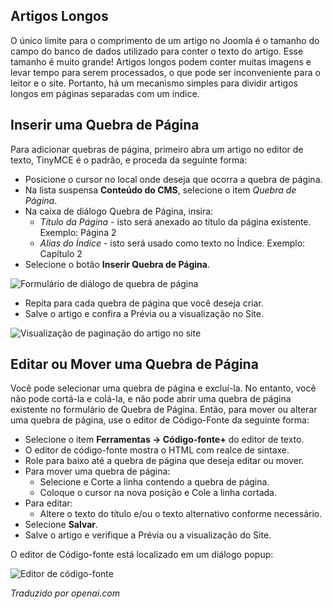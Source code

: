 <!-- Filename: J4.x:Article_Pagination / Display title: Artigo: Edição - Paginação  -->

## Artigos Longos

O único limite para o comprimento de um artigo no Joomla é o tamanho do campo do banco de dados utilizado para conter o texto do artigo. Esse tamanho é muito grande! Artigos longos podem conter muitas imagens e levar tempo para serem processados, o que pode ser inconveniente para o leitor e o site. Portanto, há um mecanismo simples para dividir artigos longos em páginas separadas com um índice.

## Inserir uma Quebra de Página

Para adicionar quebras de página, primeiro abra um artigo no editor de texto, TinyMCE
é o padrão, e proceda da seguinte forma:

- Posicione o cursor no local onde deseja que ocorra a quebra de página.
- Na lista suspensa **Conteúdo do CMS**, selecione o item *Quebra de Página*.
- Na caixa de diálogo Quebra de Página, insira:
  - *Título da Página* - isto será anexado ao título da página existente.
    Exemplo: Página 2
  - *Alias do Índice* - isto será usado como texto no Índice.
    Exemplo: Capítulo 2
- Selecione o botão **Inserir Quebra de Página**.

![Formulário de diálogo de quebra de página](../../../en/images/articles/articles-edit-pagination.png)

- Repita para cada quebra de página que você deseja criar.
- Salve o artigo e confira a Prévia ou a visualização no Site.

![Visualização de paginação do artigo no site](../../../en/images/articles/articles-site-pagination.png)

## Editar ou Mover uma Quebra de Página

Você pode selecionar uma quebra de página e excluí-la. No entanto, você não pode cortá-la e colá-la, e não pode abrir uma quebra de página existente no formulário de Quebra de Página. Então, para mover ou alterar uma quebra de página, use o editor de Código-Fonte da seguinte forma:

- Selecione o item **Ferramentas -> Código-fonte+** do editor de texto.
- O editor de código-fonte mostra o HTML com realce de sintaxe.
- Role para baixo até a quebra de página que deseja editar ou mover.
- Para mover uma quebra de página:
  - Selecione e Corte a linha contendo a quebra de página.
  - Coloque o cursor na nova posição e Cole a linha cortada.
- Para editar:
  - Altere o texto do título e/ou o texto alternativo conforme necessário.
- Selecione **Salvar**.
- Salve o artigo e verifique a Prévia ou a visualização do Site.

O editor de Código-fonte está localizado em um diálogo popup:

![Editor de código-fonte](../../../en/images/articles/articles-edit-pagination-source-code.png)

*Traduzido por openai.com*

